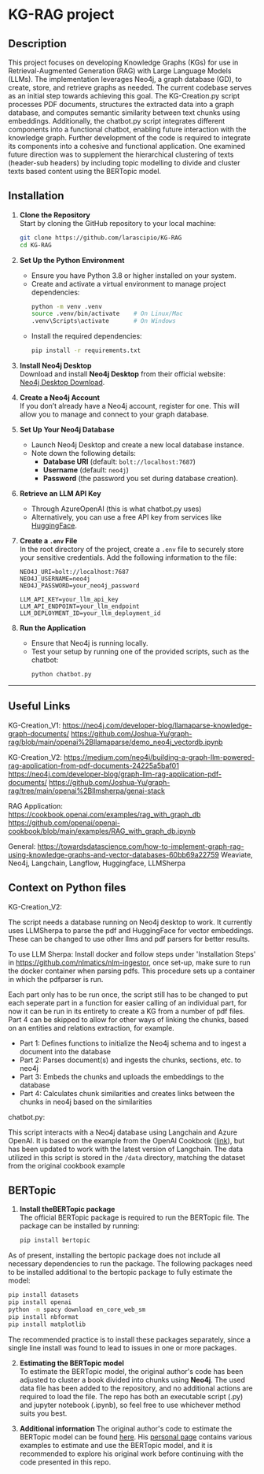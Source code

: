 # KG-RAG project
## Description
This project focuses on developing Knowledge Graphs (KGs) for use in Retrieval-Augmented Generation (RAG) with Large Language Models (LLMs). The implementation leverages Neo4j, a graph database (GD), to create, store, and retrieve graphs as needed. The current codebase serves as an initial step towards achieving this goal. The KG-Creation.py script processes PDF documents, structures the extracted data into a graph database, and computes semantic similarity between text chunks using embeddings. Additionally, the chatbot.py script integrates different components into a functional chatbot, enabling future interaction with the knowledge graph. Further development of the code is required to integrate its components into a cohesive and functional application. One examined future direction was to supplement the hierarchical clustering of texts (header-sub headers) by including topic modelling to divide and cluster texts based content using the BERTopic model.

## Installation

1. **Clone the Repository**  
   Start by cloning the GitHub repository to your local machine:  
   ```bash
   git clone https://github.com/larascipio/KG-RAG
   cd KG-RAG
   ```

2. **Set Up the Python Environment**  
   - Ensure you have Python 3.8 or higher installed on your system.  
   - Create and activate a virtual environment to manage project dependencies:
     ```bash
     python -m venv .venv
     source .venv/bin/activate    # On Linux/Mac
     .venv\Scripts\activate       # On Windows
     ```
   - Install the required dependencies:
     ```bash
     pip install -r requirements.txt
     ```

3. **Install Neo4j Desktop**  
   Download and install **Neo4j Desktop** from their official website:  
   [Neo4j Desktop Download](https://neo4j.com/download/).

4. **Create a Neo4j Account**  
   If you don’t already have a Neo4j account, register for one. This will allow you to manage and connect to your graph database.

5. **Set Up Your Neo4j Database**  
   - Launch Neo4j Desktop and create a new local database instance.  
   - Note down the following details:  
     - **Database URI** (default: `bolt://localhost:7687`)  
     - **Username** (default: `neo4j`)  
     - **Password** (the password you set during database creation).  

6. **Retrieve an LLM API Key**  
   - Through AzureOpenAI (this is what chatbot.py uses) 
   - Alternatively, you can use a free API key from services like [HuggingFace](https://huggingface.co/inference-api).

7. **Create a `.env` File**  
   In the root directory of the project, create a `.env` file to securely store your sensitive credentials. Add the following information to the file:
   ```env
   NEO4J_URI=bolt://localhost:7687
   NEO4J_USERNAME=neo4j
   NEO4J_PASSWORD=your_neo4j_password

   LLM_API_KEY=your_llm_api_key
   LLM_API_ENDPOINT=your_llm_endpoint
   LLM_DEPLOYMENT_ID=your_llm_deployment_id
   ```

8. **Run the Application**  
   - Ensure that Neo4j is running locally.  
   - Test your setup by running one of the provided scripts, such as the chatbot:
     ```bash
     python chatbot.py
     ```

---
## Useful Links
KG-Creation_V1:
https://neo4j.com/developer-blog/llamaparse-knowledge-graph-documents/
https://github.com/Joshua-Yu/graph-rag/blob/main/openai%2Bllamaparse/demo_neo4j_vectordb.ipynb

KG-Creation_V2:
https://medium.com/neo4j/building-a-graph-llm-powered-rag-application-from-pdf-documents-24225a5baf01
https://neo4j.com/developer-blog/graph-llm-rag-application-pdf-documents/
https://github.com/Joshua-Yu/graph-rag/tree/main/openai%2Bllmsherpa/genai-stack

RAG Application:
https://cookbook.openai.com/examples/rag_with_graph_db
https://github.com/openai/openai-cookbook/blob/main/examples/RAG_with_graph_db.ipynb

General:
https://towardsdatascience.com/how-to-implement-graph-rag-using-knowledge-graphs-and-vector-databases-60bb69a22759
Weaviate, Neo4j, Langchain, Langflow, Huggingface, LLMSherpa

## Context on Python files
KG-Creation_V2:

The script needs a database running on Neo4j desktop to work. It currently uses LLMSherpa to parse the pdf and HuggingFace for vector embeddings. These can be changed to use other llms and pdf parsers for better results. 

To use LLM Sherpa: Install docker and follow steps under 'Installation Steps' in https://github.com/nlmatics/nlm-ingestor, once set-up, make sure to run the docker container when parsing pdfs. This procedure sets up a container in which the pdfparser is run.

Each part only has to be run once, the script still has to be changed to put each seperate part in a function for easier calling of an individual part, for now it can be run in its entirety to create a KG from a number of pdf files. Part 4 can be skipped to allow for other ways of linking the chunks, based on an entities and relations extraction, for example.
- Part 1: Defines functions to initialize the Neo4j schema and to ingest a document into the database
- Part 2: Parses document(s) and ingests the chunks, sections, etc. to neo4j
- Part 3: Embeds the chunks and uploads the embeddings to the database
- Part 4: Calculates chunk similarities and creates links between the chunks in neo4j based on the similarities

chatbot.py:

This script interacts with a Neo4j database using Langchain and Azure OpenAI. It is based on the example from the OpenAI Cookbook ([link](https://cookbook.openai.com/examples/rag_with_graph_db)), but has been updated to work with the latest version of Langchain. The data utilized in this script is stored in the `/data` directory, matching the dataset from the original cookbook example

## BERTopic
1. **Install theBERTopic package**  
The official BERTopic package is required to run the BERTopic file. The package can be installed by running:

   ```bash
   pip install bertopic
   ```
   
As of present, installing the bertopic package does not include all necessary dependencies to run the package. The following packages need to be installed additional to the bertopic package to fully estimate the model:

   ```bash
   pip install datasets
   pip install openai
   python -m spacy download en_core_web_sm
   pip install nbformat
   pip install matplotlib
   ```

The recommended practice is to install these packages separately, since a single line install was found to lead to issues in one or more packages.

2. **Estimating the BERTopic model**  
To estimate the BERTopic model, the original author's code has been adjusted to cluster a book divided into chunks using **Neo4j**. The used data file has been added to the repository, and no additional actions are required to load the file. The repo has both an executable script (.py) and jupyter notebook (.ipynb), so feel free to use whichever method suits you best.

3. **Additional information** 
The original author's code to estimate the BERTopic model can be found [here](https://maartengr.github.io/BERTopic/getting_started/best_practices/best_practices.html). His [personal page](https://maartengr.github.io/BERTopic/index.html) contains various examples to estimate and use the BERTopic model, and it is recommended to explore his original work before continuing with the code presented in this repo. 


